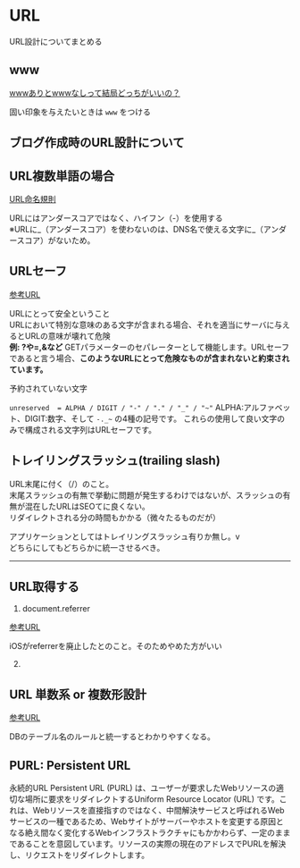 # URL

URL設計についてまとめる

## www

[wwwありとwwwなしって結局どっちがいいの？](https://mtame.jp/column/www/)

固い印象を与えたいときは `www` をつける

## ブログ作成時のURL設計について

## URL複数単語の場合

[URL命名規則](https://blog.zelkova.cc/2019/06/case-of-parameters-for-web-api.html)

URLにはアンダースコアではなく、ハイフン（-）を使用する  
※URLに_（アンダースコア）を使わないのは、DNS名で使える文字に_（アンダースコア）がないため。

## URLセーフ

[参考URL](https://jp.quora.com/JWT%E3%81%AE%E3%82%88%E3%81%86%E3%81%AAURL%E3%82%BB%E3%83%BC%E3%83%95%E3%81%AA%E3%83%88%E3%83%BC%E3%82%AF%E3%83%B3-URL%E3%82%BB%E3%83%BC%E3%83%95%E3%81%A3%E3%81%A6%E3%81%AA%E3%82%93%E3%81%A7%E3%81%99%E3%81%8B)

URLにとって安全ということ  
URLにおいて特別な意味のある文字が含まれる場合、それを適当にサーバに与えるとURLの意味が壊れて危険  
**例: ?や=,&など**
GETパラメーターのセパレーターとして機能します。URLセーフであると言う場合、**このようなURLにとって危険なものが含まれないと約束されています。**

予約されていない文字

`unreserved  = ALPHA / DIGIT / "-" / "." / "_" / "~"`
ALPHA:アルファベット、DIGIT:数字、そして `-._~` の4種の記号です。
これらの使用して良い文字のみで構成される文字列はURLセーフです。

## トレイリングスラッシュ(trailing slash)

URL末尾に付く（/）のこと。  
末尾スラッシュの有無で挙動に問題が発生するわけではないが、スラッシュの有無が混在したURLはSEOてに良くない。  
リダイレクトされる分の時間もかかる（微々たるものだが）

アプリケーションとしてはトレイリングスラッシュ有りか無し。v  
どちらにしてもどちらかに統一させるべき。

---

## URL取得する

1. document.referrer

[参考URL](https://developer.mozilla.org/ja/docs/Web/API/Document/referrer)

iOSがreferrerを廃止したとのこと。そのためやめた方がいい

2.

## URL 単数系 or 複数形設計

[参考URL](https://human-nature.hatenablog.com/entry/2016/10/15/130135)

DBのテーブル名のルールと統一するとわかりやすくなる。

## PURL: Persistent URL

永続的URL
Persistent URL (PURL) は、ユーザーが要求したWebリソースの適切な場所に要求をリダイレクトするUniform Resource Locator (URL) です。これは、Webリソースを直接指すのではなく、中間解決サービスと呼ばれるWebサービスの一種であるため、Webサイトがサーバーやホストを変更する原因となる絶え間なく変化するWebインフラストラクチャにもかかわらず、一定のままであることを意図しています。リソースの実際の現在のアドレスでPURLを解決し、リクエストをリダイレクトします。
